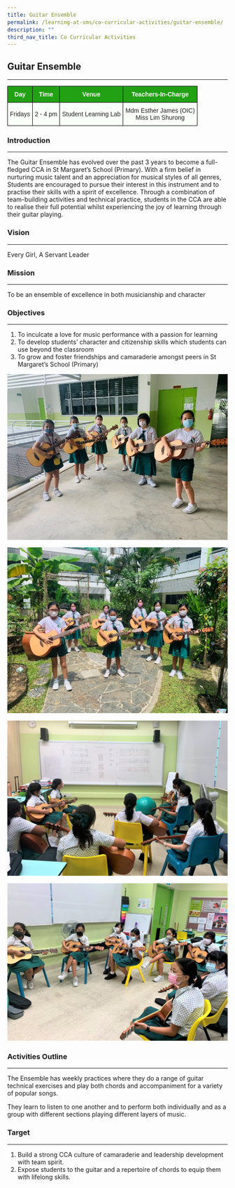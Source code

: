 ```yaml
---
title: Guitar Ensemble
permalink: /learning-at-sms/co-curricular-activities/guitar-ensemble/
description: ""
third_nav_title: Co Curricular Activities
---
```

## Guitar Ensemble
___________________________________________________________

<style type="text/css">
.tg  {border-collapse:collapse;border-spacing:0;}
.tg td{border-color:black;border-style:solid;border-width:1px;font-family:Arial, sans-serif;font-size:14px;
  overflow:hidden;padding:10px 5px;word-break:normal;}
.tg th{border-color:black;border-style:solid;border-width:1px;font-family:Arial, sans-serif;font-size:14px;
  font-weight:normal;overflow:hidden;padding:10px 5px;word-break:normal;}
.tg .tg-pk3b{background-color:#FBFFFA;color:#222;text-align:center;vertical-align:top}
.tg .tg-xn89{background-color:#22A114;color:#FBFFFA;font-weight:bold;text-align:center;vertical-align:middle}
.tg .tg-s6uv{background-color:#FBFFFA;color:#222;text-align:center;vertical-align:middle}
</style>
<table class="tg">
<thead>
  <tr>
    <th class="tg-xn89"><span style="color:#FBFFFA;background-color:#22A114">Day</span></th>
    <th class="tg-xn89"><span style="color:#FBFFFA;background-color:#22A114">Time</span></th>
    <th class="tg-xn89"><span style="color:#FBFFFA;background-color:#22A114">Venue</span></th>
    <th class="tg-xn89"><span style="color:#FBFFFA;background-color:#22A114">Teachers-In-Charge</span></th>
  </tr>
</thead>
<tbody>
  <tr>
    <td class="tg-s6uv"><span style="color:#222;background-color:#FBFFFA">Fridays</span></td>
     <td class="tg-s6uv"><span style="color:#222;background-color:#FBFFFA">2 - 4 pm</span></td>
    <td class="tg-s6uv"><span style="color:#222;background-color:#FBFFFA">Student Learning Lab</span></td>
    <td class="tg-s6uv"><span style="color:#222;background-color:#FBFFFA">Mdm Esther James (OIC)</span><br><span style="color:#222;background-color:#FBFFFA">Miss Lim Shurong</span><br></td>
  </tr>
</tbody>
</table>

### Introduction
___________________________________________________________

The Guitar Ensemble has evolved over the past 3 years to become a full-fledged CCA in St Margaret’s School (Primary). With a firm belief in nurturing music talent and an appreciation for musical styles of all genres, Students are encouraged to pursue their interest in this instrument and to practise their skills with a spirit of excellence. Through a combination of team-building activities and technical practice, students in the CCA are able to realise their full potential whilst experiencing the joy of learning through their guitar playing.
 
 
### Vision
___________________________________________________________

Every Girl, A Servant Leader

### Mission
___________________________________________________________

To be an ensemble of excellence in both musicianship and character
  

### Objectives
___________________________________________________________

1.	To inculcate a love for music performance with a passion for learning
2.	To develop students’ character and citizenship skills which students can use beyond the classroom
3.	To grow and foster friendships and camaraderie amongst peers in St Margaret’s School (Primary)

![](/images/2021gtr01.jpg)

![](/images/2021gtr02.jpg)

![](/images/IMG6275.jpg)

![](/images/IMG6277.jpg)


### Activities Outline
___________________________________________________________

The Ensemble has weekly practices where they do a range of guitar technical exercises and play both chords and accompaniment for a variety of popular songs.

They learn to listen to one another and to perform both individually and as a group with different sections playing different layers of music.


### Target
___________________________________________________________

1.  Build a strong CCA culture of camaraderie and leadership development with team spirit.
2.  Expose students to the guitar and a repertoire of chords to equip them with lifelong skills.